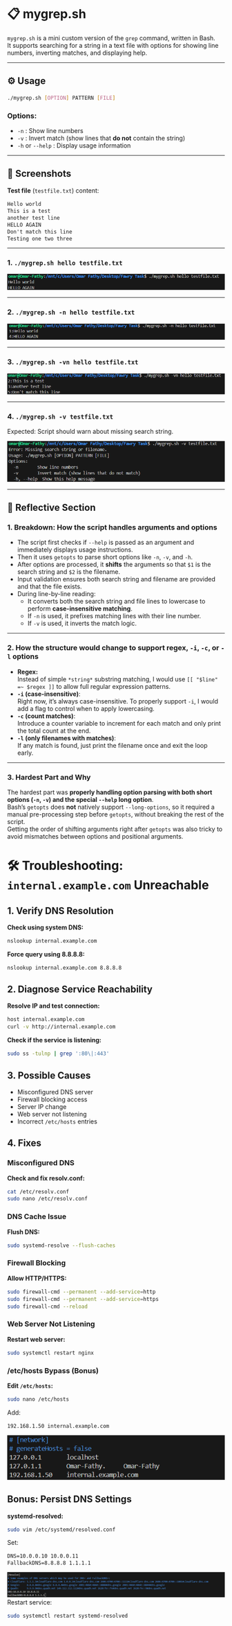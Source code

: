 

# 📋 mygrep.sh
`mygrep.sh` is a mini custom version of the `grep` command, written in Bash.  
It supports searching for a string in a text file with options for showing line numbers, inverting matches, and displaying help.

---

## ⚙️ Usage

```bash
./mygrep.sh [OPTION] PATTERN [FILE]
```

### Options:
- `-n` : Show line numbers
- `-v` : Invert match (show lines that **do not** contain the string)
- `-h` or `--help` : Display usage information

---

## 📸 Screenshots

**Test file** (`testfile.txt`) content:
```
Hello world
This is a test
another test line
HELLO AGAIN
Don't match this line
Testing one two three
```

---

### 1. `./mygrep.sh hello testfile.txt`

![screenshot1](screenshots/1.png)

---

### 2. `./mygrep.sh -n hello testfile.txt`

![screenshot2](screenshots/2.png)

---

### 3. `./mygrep.sh -vn hello testfile.txt`

![screenshot3](screenshots/3.png)

---

### 4. `./mygrep.sh -v testfile.txt`

Expected: Script should warn about missing search string.

![screenshot4](screenshots/4.png)

---

## 🧠 Reflective Section



### 1. **Breakdown: How the script handles arguments and options**

- The script first checks if `--help` is passed as an argument and immediately displays usage instructions.
- Then it uses `getopts` to parse short options like `-n`, `-v`, and `-h`.
- After options are processed, it **shifts** the arguments so that `$1` is the search string and `$2` is the filename.
- Input validation ensures both search string and filename are provided and that the file exists.
- During line-by-line reading:
  - It converts both the search string and file lines to lowercase to perform **case-insensitive matching**.
  - If `-n` is used, it prefixes matching lines with their line number.
  - If `-v` is used, it inverts the match logic.

---

### 2. **How the structure would change to support regex, `-i`, `-c`, or `-l` options**

- **Regex:**  
  Instead of simple `*string*` substring matching, I would use `[[ "$line" =~ $regex ]]` to allow full regular expression patterns.
- **`-i` (case-insensitive)**:  
  Right now, it’s always case-insensitive. To properly support `-i`, I would add a flag to control when to apply lowercasing.
- **`-c` (count matches)**:  
  Introduce a counter variable to increment for each match and only print the total count at the end.
- **`-l` (only filenames with matches)**:  
  If any match is found, just print the filename once and exit the loop early.


---

### 3. **Hardest Part and Why**

The hardest part was **properly handling option parsing with both short options (`-n`, `-v`) and the special `--help` long option**.  
Bash’s `getopts` does **not** natively support `--long-options`, so it required a manual pre-processing step before `getopts`, without breaking the rest of the script.  
Getting the order of shifting arguments right after `getopts` was also tricky to avoid mismatches between options and positional arguments.


# 🛠️ Troubleshooting: `internal.example.com` Unreachable

## 1. Verify DNS Resolution

**Check using system DNS:**
```bash
nslookup internal.example.com
```

**Force query using 8.8.8.8:**
```bash
nslookup internal.example.com 8.8.8.8
```

## 2. Diagnose Service Reachability

**Resolve IP and test connection:**
```bash
host internal.example.com
curl -v http://internal.example.com
```

**Check if the service is listening:**
```bash
sudo ss -tulnp | grep ':80\|:443'
```

## 3. Possible Causes

- Misconfigured DNS server
- Firewall blocking access
- Server IP change
- Web server not listening
- Incorrect `/etc/hosts` entries

## 4. Fixes

### Misconfigured DNS
**Check and fix resolv.conf:**
```bash
cat /etc/resolv.conf
sudo nano /etc/resolv.conf
```

### DNS Cache Issue
**Flush DNS:**
```bash
sudo systemd-resolve --flush-caches
```

### Firewall Blocking
**Allow HTTP/HTTPS:**
```bash
sudo firewall-cmd --permanent --add-service=http
sudo firewall-cmd --permanent --add-service=https
sudo firewall-cmd --reload
```

### Web Server Not Listening
**Restart web server:**
```bash
sudo systemctl restart nginx
```

### /etc/hosts Bypass (Bonus)
**Edit `/etc/hosts`:**
```bash
sudo nano /etc/hosts
```
Add:
```
192.168.1.50 internal.example.com
```
![screenshot4](screenshots/5.png)

## Bonus: Persist DNS Settings

**systemd-resolved:**
```bash
sudo vim /etc/systemd/resolved.conf
```
Set:
```
DNS=10.0.0.10 10.0.0.11
FallbackDNS=8.8.8.8 1.1.1.1
```
![screenshot4](screenshots/6.png)
Restart service:
```bash
sudo systemctl restart systemd-resolved
```


